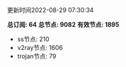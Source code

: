 更新时间2022-08-29 07:30:34

**总订阅: 64**
**总节点: 9082**
**有效节点: 1895**
- ss节点: 210
- v2ray节点: 1606
- trojan节点: 79
